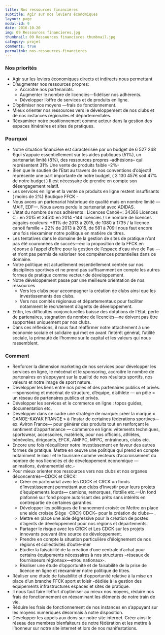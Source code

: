 ```yaml
---
title: Nos ressources financières
subtitle: Agir sur nos leviers économiques
layout: page
modal-id: 9
date: 2016-10-20
img: 09 Ressources financieres.jpg
thumbnail: 09 Ressources financieres thumbnail.jpg
category: projet
comments: true
permalink: nos-ressources-financieres
---
```


### Nos priorités

  - Agir sur les leviers économiques directs et indirects nous permettant
  - D’augmenter nos ressources propres:
    - Accroitre nos partenariats.
    - Augmenter le nombre de licenciés—fidéliser nos adhérents.
    - Développer l’offre de services et de produits en ligne.
  - D’optimiser nos moyens —frais de fonctionnement.
  - Mieux orienter nos ressources vers le développement de nos clubs et de nos instances régionales et départementales.
  - Réexaminer notre positionnement comme acteur dans la gestion des espaces itinéraires et sites de pratiques.

### Pourquoi

  - Notre situation financière est caractérisée par un budget de 6 527 248 €qui s’appuie essentiellement sur les aides publiques (51%), un partenariat limité (8%), des ressources propres –adhésions– qui représentent 31% Une vente de produits faible –2%-
  - Bien que le soutien de l’Etat au travers de nos conventions d’objectif représente une part importante de notre budget, ( 3 130 457€ soit 47% de notre budget ) Il est nécessaire de prendre en compte son désengagement relatif.
  - Les services en ligne et la vente de produits en ligne restent insuffisants ( moins de 2%) Boutique FFCK -
  - Nous avons un partenariat historique de qualité mais en nombre limité —MAIF, EDF—. Nous avons perdu le partenariat avec ADIDAS.
  - L’état du nombre de nos adhérents : Licences Canoë+: 34366 Licences C+ en 2015 et 34510 en 2014 -144 licenciés / Le nombre de licences pagaies couleurs: +61% de 2013 à 2015, de 1080 à 1735 / la licence canoë famille + 22% de 2013 à 2015, de 581 à 709il nous faut encore une fois réexaminer notre politique en matière de titres.
  - Les tentatives dans le domaine de la gestion de sites de pratique n’ont pas été couronnées de succès—ex: la proposition de la FFCK en réponse à l’appel d’offre pour la gestion de l’espace d’eau vive de Pau — et n’ont pas permis de valoriser nos compétences potentielles dans ce domaine.
  - Notre politique est actuellement essentiellement centrée sur nos disciplines sportives et ne prend pas suffisamment en compte les autres formes de pratique comme vecteur de développement.
  - Notre développement passe par une meilleure orientation de nos ressources
    - Vers les clubs pour accompagner la création de clubs ainsi que les investissements des clubs.
    - Vers nos comités régionaux et départementaux pour faciliter notamment le recrutement d’agents de développement.
  - Enfin, les difficultés conjoncturelles baisse des dotations de l’Etat, perte de partenaires, stagnation du nombre de licenciés—ne doivent pas être supportées uniquement par nos clubs.
  - Dans ces réflexions, il nous faut réaffirmer notre attachement à une économie sociale et solidaire qui met en avant l’intérêt général, l’utilité sociale, la primauté de l’homme sur le capital et les valeurs qui nous rassemblent.

### Comment

  - Renforcer la dimension marketing de nos services pour développer les services en ligne, le mécénat et le sponsoring, accroitre le nombre de partenaires en s’appuyant sur la qualité de nos résultats sportifs, nos valeurs et notre image de sport nature.
  - Développer les liens entre nos pôles et des partenaires publics et privés. —sponsoring et mécénat de structure, d’équipe, d’athlète — un pôle = un réseau de partenaires publics et privés.
  - Développer les services et le commerce en ligne : topos guides, documentation etc.
  - Développer dans ce cadre une stratégie de marque: créer la marque « CANOE-KAYAK FRANCE » à l’instar de certaines fédérations sportives—ex: Aviron France— pour générer des produits tout en renforçant le sentiment d’appartenance — commerce en ligne: vêtements techniques, sportswear, accessoires, matériels, pour nos officiels, athlètes, bénévoles, dirigeants, EFCK, AMFPC, MFPC, entraîneurs, clubs etc.
  - Encore une fois rééquilibrer notre investissement en faveur des autres formes de pratique. Mettre en œuvre une politique qui prend en compte notamment le loisir et le tourisme comme vecteurs d’accroissement du nombre de nos licenciés et de développement économique —animations, événementiel etc.-
  - Pour mieux orienter nos ressources vers nos clubs et nos organes déconcentrés—CDCK et CRCK:
    -  Créer en partenariat avec les CDCK et CRCK un fonds d’investissement permettant aux clubs d’investir pour leurs projets d’équipements lourds— camions, remorques, flottille etc.—Un fond plafonné sur fond propre autorisant des prêts sans intérêts en contrepartie de certaines garanties.
    - Développer les politiques de financement croisé: ex Mettre en place une aide croisée Siège -CRCK-CDCK– pour la création de clubs— .
    - Mettre en place une aide dégressive pour la création de postes d’agents de développement pour nos régions et départements.
    - Partager le risque avec les CRCK et Les CDCK sur les projets innovants pouvant être source de développement.
    - Prendre en compte la situation particulière d’éloignement de nos régions et collectivités d’outre-mer
    - Etudier la faisabilité de la création d’une centrale d’achat pour certains équipements nécessaires à nos structures –réseaux de fournisseurs régionaux—et/ou nationaux-.
    - Réaliser une étude d’opportunité et de faisabilité de la prise de licence en ligne et réexaminer notre politique de titres.
  - Réaliser une étude de faisabilité et d’opportunité relative à la mise en place d’un branche FFCK sport et loisir -dédiée à la gestion des équipements infrastructures espaces et sites de pratique.
  - Il nous faut faire l’effort d’optimiser au mieux nos moyens, réduire nos frais de fonctionnement en réexaminant les éléments de notre train de vie.
  - Réduire les frais de fonctionnement de nos instances en s’appuyant sur les moyens numériques désormais à notre disposition.
  - Développer les appels aux dons sur notre site internet. Créer ainsi le réseau des membres bienfaiteurs de notre fédération et les mettre à l’honneur sur notre site internet et lors de nos manifestations.
